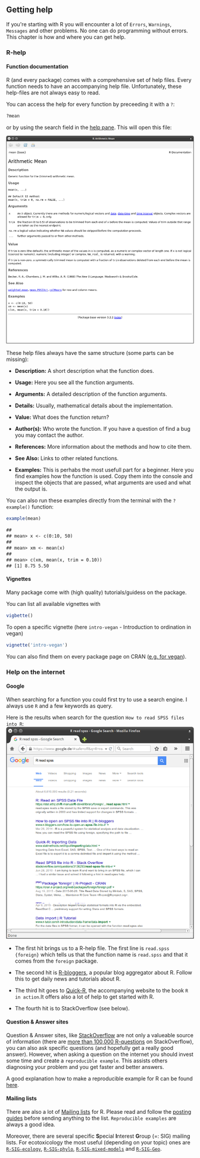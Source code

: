 

## Getting help

If you're starting with R you will encounter a lot of `Errors`, `Warnings`, `Messages` and other problems.
No one can do programming without errors. This chapter is how and where you can get help.

### R-help

#### Function documentation

R (and every package) comes with a comprehensive set of help files. Every function needs to have an accompanying help file.
Unfortunately, these help-files are not always easy to read.

You can access the help for every function by preceeding it with a `?`:


```r
?mean
```
or by using the search field in the [help pane](../rintro/rstudio.html). This will open this file:

![alt text](../figures/helpfile.png)

These help files always have the same structure (some parts can be missing):

* **Description:** A short description what the function does.

* **Usage:** Here you see all the function arguments.

* **Arguments:** A detailed description of the function arguments.

* **Details:** Usually, mathematical details about the implementation.

* **Value:** What does the function return?

* **Author(s):** Who wrote the function. If you have a question of find a bug you may contact the author.

* **References:** More information about the methods and how to cite them.

* **See Also:** Links to other related functions.

* **Examples:** This is perhabs the most usefull part for a beginner. Here you find examples how the function is used. Copy them into the console and inspect the objects that are passed, what arguments are used and what the output is.

You can also run these examples directly from the terminal with the `?example()` function:


```r
example(mean)
```

```
## 
## mean> x <- c(0:10, 50)
## 
## mean> xm <- mean(x)
## 
## mean> c(xm, mean(x, trim = 0.10))
## [1] 8.75 5.50
```


#### Vignettes

Many package come with (high quality) tutorials/guidess on the package.

You can list all available vignettes with 

```r
vigbette()
```

To open a specific vignette (here `intro-vegan` -  Introduction to ordination in vegan)


```r
vignette('intro-vegan')
```

You can also find them on every package page on CRAN ([e.g. for vegan](https://cran.r-project.org/web/packages/vegan/index.html)).





### Help on the internet
#### Google


When searching for a function you could first try to use a search engine. 
I always use `R` and a few keywords as query.

Here is the results when search for the question `How to read SPSS files into R`:
![alt text](../figures/google.png)

* The first hit brings us to a R-help file. The first line is `read.spss {foreign}` which tells us that the function name is `read.spss` and that it comes from the `foreign` package.

* The second hit is [R-bloggers](http://www.r-bloggers.com/), a popular blog aggregator about R. 
Follow this to get daily news and tutorials about R.

* The third hit goes to [Quick-R](http://www.statmethods.net/index1.html), the accompanying website to the book `R in action`.It offers also a lot of help to get started with R.

* The fourth hit is to StackOverflow (see below).


#### Question & Answer sites

Question & Answer sites, like [StackOverflow](http://stackoverflow.com/) are not only a valueable source of information (there are [more than 100,000 R-questions](http://stackoverflow.com/questions/tagged/r) on StackOverflow), you can also ask specific questions (and hopefully get a really good answer).
However, when asking a question on the internet you should invest some time and create a `reproducible example`.
This assists others diagnosing your problem and you get faster and better answers.

A good explanation how to make a reproducible example for R can be found [here](http://stackoverflow.com/questions/5963269/how-to-make-a-great-r-reproducible-example).



#### Mailing lists

There are also a lot of [Mailing lists](https://www.r-project.org/mail.html) for R.
Please read and follow the [posting guides](https://www.r-project.org/posting-guide.html) before sending anything to the list. `Reproducible examples` are always a good idea.

Moreover, there are several specific **S**pecial **I**nterest **G**roup (=: SIG) mailing lists.
For ecotoxicology the most useful (depending on your topic) ones are [`R-SIG-ecology`](https://stat.ethz.ch/mailman/listinfo/r-sig-ecology), [`R-SIG-phylo`](https://stat.ethz.ch/mailman/listinfo/r-sig-phylo), [`R-SIG-mixed-models`](https://stat.ethz.ch/mailman/listinfo/r-sig-mixed-models) and
[`R-SIG-Geo`](https://stat.ethz.ch/mailman/listinfo/r-sig-geo).


